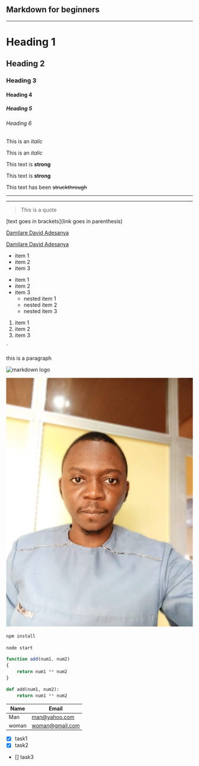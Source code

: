 ## Markdown for beginners

---
<!-- -- headings  -->

# Heading 1
## Heading 2
### Heading 3
#### Heading 4
##### Heading 5
###### Heading 6

<!-- -- Italics -->

This is an *italic*

This is an _italic_

<!-- -- strong -->

This text is **strong**

This text is __strong__

<!-- -- strikethrough -->

This text has been ~~struckthrough~~

<!-- --Horizontal rule -->

---
___

<!-- --Blockquote -->
> This is a quote

<!-- -- links -->

[text goes in brackets](link goes in parenthesis)

[Damilare David Adesanya](https://david-damilare-portfolio.netlify.app/)

<!-- -- to add title to the link -->

[Damilare David Adesanya](https://david-damilare-portfolio.netlify.app/ "portfoliowebsite")


<!-- -- unordered list (ul) -->

* item 1
* item 2
* item 3

<!-- -- unordered list (ul) with nested items -->

* item 1
* item 2
* item 3
    * nested item 1
    * nested item 2
    * nested item 3

<!-- -- ordered lists -->

1. item 1
2. item 2
3. item 3

<!-- -- inline code block -->

`<p>this is a paragraph

<!-- --image -->
![markdown logo](https://markdown-here.com/img/icon256.png)

![my photo](/image/myself.jpeg)

<!-- -- github markdown -->


<!-- -- code blocks  -->
```node
npm install

node start
```

```javascript
function add(num1, num2)
{
    return num1 ** num2
}
```

```python
def add(num1, num2):
    return num1 ** num2
```

<!-- -- tables -->

|   Name   |   Email        |
| -------- | --------       |
| Man      | man@yahoo.com  |
| woman    | woman@gmail.com|


<!-- -- task list -->
* [x] task1
* [x] task2
* []  task3